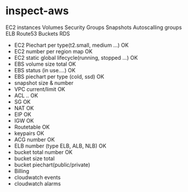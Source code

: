 # inspect-aws



EC2 instances
Volumes
Security Groups
Snapshots
Autoscalling groups
ELB
Route53
Buckets
RDS

* EC2 Piechart per type(t2.small, medium ...) OK
* EC2 number per region map   OK 
* EC2 static global lifecycle(running, stopped ...) OK
* EBS volume size total OK
* EBS status (in use....) OK
* EBS piechart per type (cold, ssd) OK
* snapshot size & number
* VPC current/limit OK
* ACL .. OK
* SG OK
* NAT OK
* EIP OK
* IGW OK
* Routetable OK
* keypairs OK
* ACG number OK
* ELB number (type ELB, ALB, NLB) OK
* bucket total number OK
* bucket size total
* bucket piechart(public/private)
* Billing
* cloudwatch events
* cloudwatch alarms